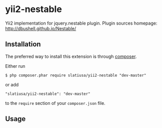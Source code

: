 yii2-nestable
=============

Yii2 implementation for jquery.nestable plugin.
Plugin sources homepage: http://dbushell.github.io/Nestable/

## Installation

The preferred way to install this extension is through [composer](http://getcomposer.org/download/).

Either run

```
$ php composer.phar require slatiusa/yii2-nestable "dev-master"
```

or add

```
"slatiusa/yii2-nestable": "dev-master"
```

to the ```require``` section of your `composer.json` file.

## Usage